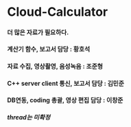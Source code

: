 # Cloud-Calculator
#### 더 많은 자료가 필요하다.

#### 계산기 함수, 보고서 담당 : 황호석
#### 자료 수집, 영상촬영, 음성녹음 : 조준형
#### C++ server client 통신, 보고서 담당 : 김민준
#### DB연동, coding 총괄, 영상 편집 담당 : 이창준

##### thread는 미확정
